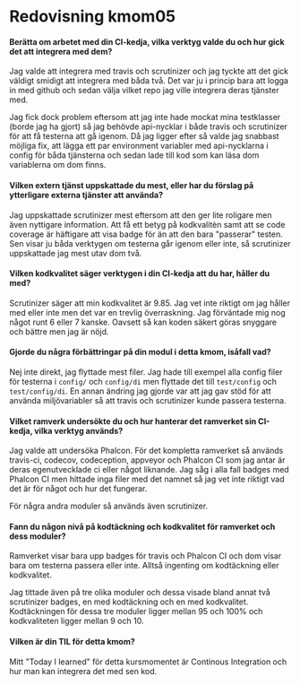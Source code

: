 ---
---
Redovisning kmom05
=========================

#### **Berätta om arbetet med din CI-kedja, vilka verktyg valde du och hur gick det att integrera med dem?**

Jag valde att integrera med travis och scrutinizer och jag tyckte att det gick väldigt smidigt att integrera med båda två. Det var ju i princip bara att logga in med github och sedan välja vilket repo jag ville integrera deras tjänster med.

Jag fick dock problem eftersom att jag inte hade mockat mina testklasser (borde jag ha gjort) så jag behövde api-nycklar i både travis och scrutinizer för att få testerna att gå igenom. Då jag ligger efter så valde jag snabbast möjliga fix, att lägga ett par environment variabler med api-nycklarna i config för båda tjänsterna och sedan lade till kod som kan läsa dom variablerna om dom finns.

#### **Vilken extern tjänst uppskattade du mest, eller har du förslag på ytterligare externa tjänster att använda?**

Jag uppskattade scrutinizer mest eftersom att den ger lite roligare men även nyttigare information. Att få ett betyg på kodkvalitèn samt att se code coverage är häftigare att visa badge för än att den bara "passerar" testen. Sen visar ju båda verktygen om testerna går igenom eller inte, så scrutinizer uppskattade jag mest utav dom två.

#### **Vilken kodkvalitet säger verktygen i din CI-kedja att du har, håller du med?**

Scrutinizer säger att min kodkvalitet är 9.85. Jag vet inte riktigt om jag håller med eller inte men det var en trevlig överraskning. Jag förväntade mig nog något runt 6 eller 7 kanske. Oavsett så kan koden säkert göras snyggare och bättre men jag är nöjd.

#### **Gjorde du några förbättringar på din modul i detta kmom, isåfall vad?**

Nej inte direkt, jag flyttade mest filer. Jag hade till exempel alla config filer för testerna i `config/` och `config/di` men flyttade det till `test/config` och `test/config/di`. En annan ändring jag gjorde var att jag gav stöd för att använda miljövariabler så att travis och scrutinizer kunde passera testerna.

#### **Vilket ramverk undersökte du och hur hanterar det ramverket sin CI-kedja, vilka verktyg används?**

Jag valde att undersöka Phalcon. För det kompletta ramverket så används travis-ci, codecov, codeception, appveyor och Phalcon CI som jag antar är deras egenutvecklade ci eller något liknande. Jag såg i alla fall badges med Phalcon CI men hittade inga filer med det namnet så jag vet inte riktigt vad det är för något och hur det fungerar.

För några andra moduler så används även scrutinizer.

#### **Fann du någon nivå på kodtäckning och kodkvalitet för ramverket och dess moduler?**

Ramverket visar bara upp badges för travis och Phalcon CI och dom visar bara om testerna passera eller inte. Alltså ingenting om kodtäckning eller kodkvalitet.

Jag tittade även på tre olika moduler och dessa visade bland annat två scrutinizer badges, en med kodtäckning och en med kodkvalitet. Kodtäckningen för dessa tre moduler ligger mellan 95 och 100% och kodkvaliteten ligger mellan 9 och 10.

#### **Vilken är din TIL för detta kmom?**

Mitt "Today I learned" för detta kursmomentet är Continous Integration och hur man kan integrera det med sen kod.

